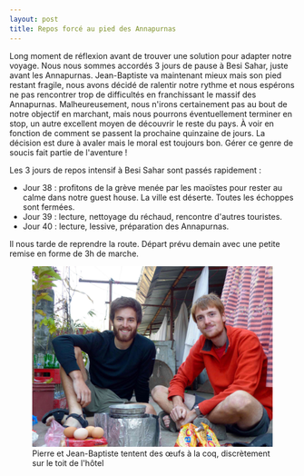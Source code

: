 ```yaml
---
layout: post
title: Repos forcé au pied des Annapurnas
---
```


Long moment de réflexion avant de trouver une solution pour adapter notre voyage. Nous nous sommes accordés 3 jours de pause à Besi Sahar, juste avant les Annapurnas. Jean-Baptiste va maintenant mieux mais son pied restant fragile, nous avons décidé de ralentir notre rythme et nous espérons ne pas rencontrer trop de difficultés en franchissant le massif des Annapurnas. Malheureusement, nous n'irons certainement pas au bout de notre objectif en marchant, mais nous pourrons éventuellement terminer en stop, un autre excellent moyen de découvrir le reste du pays. À voir en fonction de comment se passent la prochaine quinzaine de jours. La décision est dure à avaler mais le moral est toujours bon. Gérer ce genre de soucis fait partie de l'aventure !

Les 3 jours de repos intensif à Besi Sahar sont passés rapidement :

- Jour 38 : profitons de la grève menée par les maoïstes pour rester au calme dans notre guest house. La ville est déserte. Toutes les échoppes sont fermées.
- Jour 39 : lecture, nettoyage du réchaud, rencontre d'autres touristes. 
- Jour 40 : lecture, lessive, préparation des Annapurnas. 

Il nous tarde de reprendre la route. Départ prévu demain avec une petite remise en forme de 3h de marche. 

<figure>
   <img src="/media/img/6/asset.jpg" />
   <figcaption>Pierre et Jean-Baptiste tentent des œufs à la coq, discrètement sur le toit de l'hôtel</figcaption>
</figure>